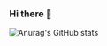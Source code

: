 ### Hi there 👋

![Anurag's GitHub stats](https://github-readme-stats.vercel.app/api?username=keikei-jaffar&show_icons=true&theme=radical)
